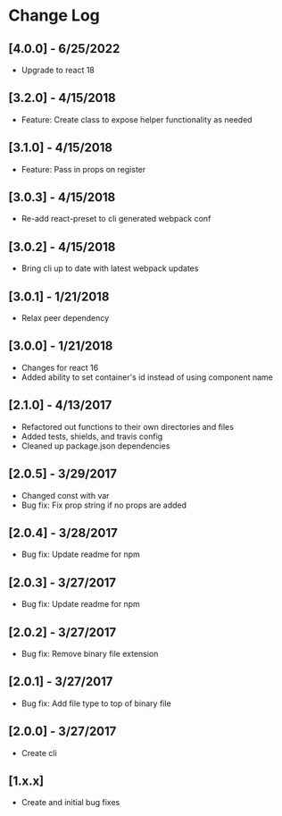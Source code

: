 # Change Log

## [4.0.0] - 6/25/2022
- Upgrade to react 18

## [3.2.0] - 4/15/2018
- Feature: Create class to expose helper functionality as needed  

## [3.1.0] - 4/15/2018
- Feature: Pass in props on register

## [3.0.3] - 4/15/2018
- Re-add react-preset to cli generated webpack conf

## [3.0.2] - 4/15/2018
- Bring cli up to date with latest webpack updates

## [3.0.1] - 1/21/2018
- Relax peer dependency

## [3.0.0] - 1/21/2018
- Changes for react 16
- Added ability to set container's id instead of using component name

## [2.1.0] - 4/13/2017
- Refactored out functions to their own directories and files
- Added tests, shields, and travis config
- Cleaned up package.json dependencies

## [2.0.5] - 3/29/2017
- Changed const with var
- Bug fix: Fix prop string if no props are added

## [2.0.4] - 3/28/2017
- Bug fix: Update readme for npm

## [2.0.3] - 3/27/2017
- Bug fix: Update readme for npm

## [2.0.2] - 3/27/2017
- Bug fix: Remove binary file extension

## [2.0.1] - 3/27/2017
- Bug fix: Add file type to top of binary file

## [2.0.0] - 3/27/2017
- Create cli

## [1.x.x]
- Create and initial bug fixes
